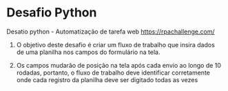 # Desafio Python
Desatio python - Automatização de tarefa web
https://rpachallenge.com/

1. O objetivo deste desafio é criar um fluxo de trabalho que insira dados de uma planilha nos campos do formulário na tela.
   
2.  Os campos mudarão de posição na tela após cada envio ao longo de 10 rodadas, portanto, o fluxo de trabalho deve identificar corretamente onde cada registro da planilha deve ser digitado todas as vezes
  

